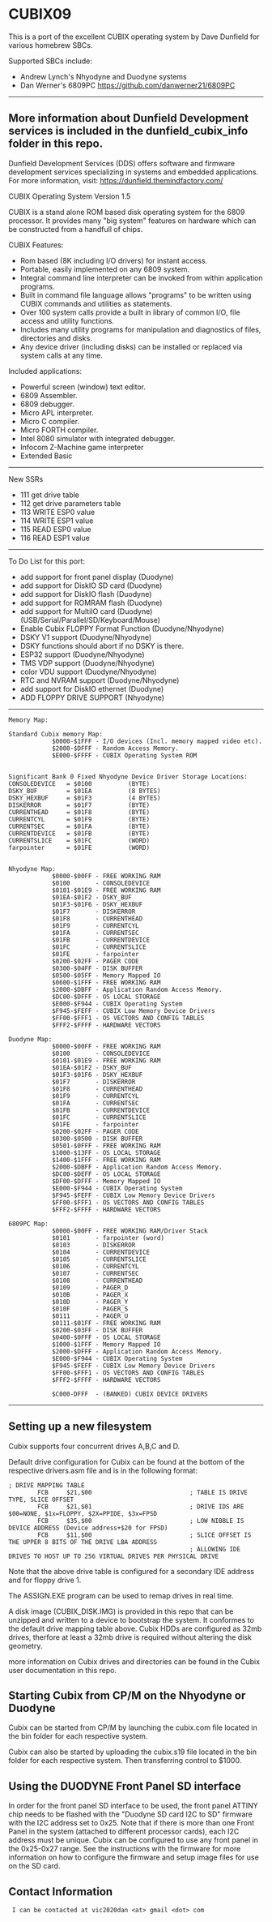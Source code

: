 # CUBIX09

This is a port of the excellent CUBIX operating system by Dave Dunfield for various homebrew SBCs.

Supported SBCs include:
* Andrew Lynch's   Nhyodyne and Duodyne systems
* Dan Werner's 6809PC https://github.com/danwerner21/6809PC

---
More information about Dunfield Development services is included in the dunfield_cubix_info folder in this repo.
---
Dunfield Development Services (DDS) offers software and firmware
development services specializing in systems and embedded applications.
For more information, visit: https://dunfield.themindfactory.com/

CUBIX Operating System Version 1.5

  CUBIX is a stand alone ROM based disk operating system for the 6809
processor. It provides many "big system" features on hardware which can
be constructed from a handfull of chips.

CUBIX Features:
  -  Rom based (8K including I/O drivers) for instant access.
  -  Portable, easily implemented on any 6809 system.
  -  Integral command line interpreter can be invoked from
     within application programs.
  -  Built in command file language allows "programs" to be
     written using CUBIX commands and utilities as statements.
  -  Over 100 system calls provide a built in library of
     common I/O, file access and utility functions.
  -  Includes many utility programs for manipulation and
     diagnostics of files, directories and disks.
  -  Any device driver (including disks) can be installed
     or replaced via system calls at any time.

Included applications:
  -  Powerful screen (window) text editor.
  -  6809 Assembler.
  -  6809 debugger.
  -  Micro APL interpreter.
  -  Micro C compiler.
  -  Micro FORTH compiler.
  -  Intel 8080 simulator with integrated debugger.
  -  Infocom Z-Machine game interpreter
  -  Extended Basic

---
New SSRs
* 111 get drive table
* 112 get drive parameters table
* 113 WRITE ESP0 value
* 114 WRITE ESP1 value
* 115 READ ESP0 value
* 116 READ ESP1 value
---
To Do List for this port:
* add support for front panel display (Duodyne)
* add support for DiskIO SD card (Duodyne)
* add support for DiskIO flash (Duodyne)
* add support for ROMRAM flash (Duodyne)
* add support for MultiIO card (Duodyne) (USB/Serial/Parallel/SD/Keyboard/Mouse)
* Enable Cubix FLOPPY Format Function (Duodyne/Nhyodyne)
* DSKY V1 support (Duodyne/Nhyodyne)
* DSKY functions should abort if no DSKY is there.
* ESP32 support  (Duodyne/Nhyodyne)
* TMS VDP support  (Duodyne/Nhyodyne)
* color VDU support  (Duodyne/Nhyodyne)
* RTC and NVRAM support  (Duodyne/Nhyodyne)
* add support for DiskIO ethernet (Duodyne)
* ADD FLOPPY DRIVE SUPPORT (Nhyodyne)
---

```
Memory Map:

Standard Cubix memory Map:
            $0000-$1FFF - I/O devices (Incl. memory mapped video etc).
            $2000-$DFFF - Random Access Memory.
            $E000-$FFFF - CUBIX Operating System ROM
            

Significant Bank 0 Fixed Nhyodyne Device Driver Storage Locations:
CONSOLEDEVICE   = $0100          (BYTE)
DSKY_BUF        = $01EA          (8 BYTES)
DSKY_HEXBUF     = $01F3          (4 BYTES)
DISKERROR       = $01F7          (BYTE)            
CURRENTHEAD     = $01F8          (BYTE)
CURRENTCYL      = $01F9          (BYTE)
CURRENTSEC      = $01FA          (BYTE)
CURRENTDEVICE   = $01FB          (BYTE)
CURRENTSLICE    = $01FC          (WORD)
farpointer      = $01FE          (WORD)

            
Nhyodyne Map:
            $0000-$00FF - FREE WORKING RAM
            $0100       - CONSOLEDEVICE
            $0101-$01E9 - FREE WORKING RAM
            $01EA-$01F2 - DSKY_BUF
            $01F3-$01F6 - DSKY_HEXBUF
            $01F7       - DISKERROR       
            $01F8       - CURRENTHEAD     
            $01F9       - CURRENTCYL      
            $01FA       - CURRENTSEC      
            $01FB       - CURRENTDEVICE   
            $01FC       - CURRENTSLICE    
            $01FE       - farpointer      
            $0200-$02FF - PAGER CODE
            $0300-$04FF - DISK BUFFER
            $0500-$05FF - Memory Mapped IO
            $0600-$1FFF - FREE WORKING RAM
            $2000-$DBFF - Application Random Access Memory.     
            $DC00-$DFFF - OS LOCAL STORAGE   
            $E000-$F944 - CUBIX Operating System 
            $F945-$FEFF - CUBIX Low Memory Device Drivers
            $FF00-$FFF1 - OS VECTORS AND CONFIG TABLES
            $FFF2-$FFFF - HARDWARE VECTORS

Duodyne Map:
            $0000-$00FF - FREE WORKING RAM
            $0100       - CONSOLEDEVICE
            $0101-$01E9 - FREE WORKING RAM
            $01EA-$01F2 - DSKY_BUF
            $01F3-$01F6 - DSKY_HEXBUF
            $01F7       - DISKERROR       
            $01F8       - CURRENTHEAD     
            $01F9       - CURRENTCYL      
            $01FA       - CURRENTSEC      
            $01FB       - CURRENTDEVICE   
            $01FC       - CURRENTSLICE    
            $01FE       - farpointer      
            $0200-$02FF - PAGER CODE
            $0300-$0500 - DISK BUFFER
            $0501-$0FFF - FREE WORKING RAM
            $1000-$13FF - OS LOCAL STORAGE   
            $1400-$1FFF - FREE WORKING RAM
            $2000-$DBFF - Application Random Access Memory.     
            $DC00-$DEFF - OS LOCAL STORAGE   
            $DF00-$DFFF - Memory Mapped IO
            $E000-$F944 - CUBIX Operating System 
            $F945-$FEFF - CUBIX Low Memory Device Drivers
            $FF00-$FFF1 - OS VECTORS AND CONFIG TABLES
            $FFF2-$FFFF - HARDWARE VECTORS

6809PC Map:
            $0000-$00FF - FREE WORKING RAM/Driver Stack
            $0101       - farpointer (word)     
            $0103       - DISKERROR
            $0104       - CURRENTDEVICE
            $0105       - CURRENTSLICE 
            $0106       - CURRENTCYL
            $0107       - CURRENTSEC
            $0108       - CURRENTHEAD 
            $0109       - PAGER_D
            $010B       - PAGER_X
            $010D       - PAGER_Y 
            $010F       - PAGER_S
            $0111       - PAGER_U
            $0111-$01FF - FREE WORKING RAM
            $0200-$03FF - DISK BUFFER
            $0400-$0FFF - OS LOCAL STORAGE 
            $1000-$1FFF - Memory Mapped IO
            $2000-$DFFF - Application Random Access Memory.     
            $E000-$F944 - CUBIX Operating System 
            $F945-$FEFF - CUBIX Low Memory Device Drivers
            $FF00-$FFF1 - OS VECTORS AND CONFIG TABLES
            $FFF2-$FFFF - HARDWARE VECTORS
            
            $C000-DFFF  - (BANKED) CUBIX DEVICE DRIVERS

```

---
## Setting up a new filesystem

Cubix supports four concurrent drives A,B,C and D.

Default drive configuration for Cubix can be found at the bottom of the respective drivers.asm file and is in the following format:

```
; DRIVE MAPPING TABLE
        FCB     $21,$00                           ; TABLE IS DRIVE TYPE, SLICE OFFSET
        FCB     $21,$01                           ; DRIVE IDS ARE $00=NONE, $1x=FLOPPY, $2X=PPIDE, $3x=FPSD
        FCB     $35,$00                           ; LOW NIBBLE IS DEVICE ADDRESS (Device address+$20 for FPSD)
        FCB     $11,$00                           ; SLICE OFFSET IS THE UPPER 8 BITS OF THE DRIVE LBA ADDRESS
                                                  ; ALLOWING IDE DRIVES TO HOST UP TO 256 VIRTUAL DRIVES PER PHYSICAL DRIVE
```
Note that the above drive table is configured for a secondary IDE address and for floppy drive 1.

The ASSIGN.EXE program can be used to remap drives in real time.

A disk image (CUBIX_DISK.IMG) is provided in this repo that can be unzipped and written to a device to bootstrap the system. It conformes to the default drive mapping table above.   Cubix HDDs are configured as 32mb drives, therfore at least a 32mb drive is required without altering the disk geometry.

more information on Cubix drives and directories can be found in the Cubix user documentation in this repo.

## Starting Cubix from CP/M on the Nhyodyne or Duodyne

Cubix can be started from CP/M by launching the cubix.com file located in the bin folder for each respective system.  

Cubix can also be started by uploading the cubix.s19 file located in the bin folder for each respective system. Then transferring control to $1000.

## Using the DUODYNE Front Panel SD interface

In order for the front panel SD interface to be used, the front panel ATTINY chip needs to be flashed with the "Duodyne SD card I2C to SD" firmware with the I2C address set to 0x25.  Note that if there is more than one Front Panel in the system (attached to different processor cards), each I2C address must be unique.   Cubix can be configured to use any front panel in the 0x25-0x27 range.
See the instructions with the firmware for more information on how to configure the firmware and setup image files for use on the SD card.


## Contact Information
```
 I can be contacted at vic2020dan <at> gmail <dot> com
```